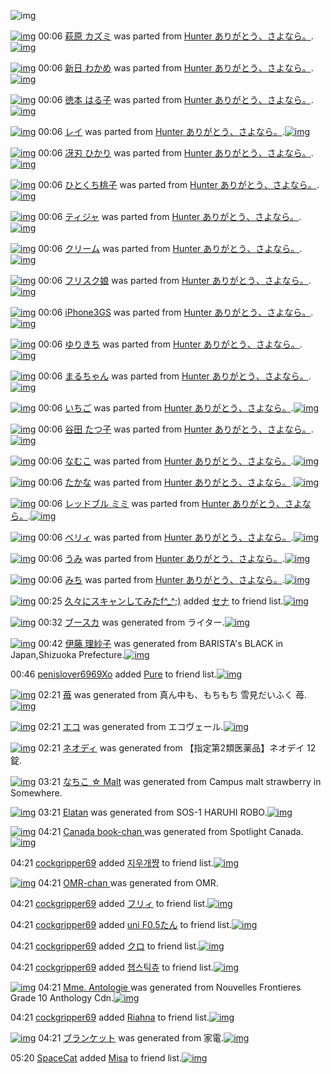 ![img](http://gdrive-cdn.herokuapp.com/537b65a5bc09f0000721dda7/512px-barcode.png)

[![img](http://www.deviantsart.com/u2abdj.png)](http://www.barcodekanojo.com/kanojo/2252927/%E8%90%A9%E5%8E%9F%20%E3%82%AB%E3%82%BA%E3%83%9F) 00:06 [萩原 カズミ](http://www.barcodekanojo.com/kanojo/2252927/%E8%90%A9%E5%8E%9F%20%E3%82%AB%E3%82%BA%E3%83%9F) was parted from [Hunter  ありがとう、さよなら。](http://www.barcodekanojo.com/kanojo/2252927/%E8%90%A9%E5%8E%9F%20%E3%82%AB%E3%82%BA%E3%83%9F).[![img](http://www.deviantsart.com/2f00jb8.jpeg)](http://www.barcodekanojo.com/user/27903/Hunter%20%20%E3%81%82%E3%82%8A%E3%81%8C%E3%81%A8%E3%81%86%E3%80%81%E3%81%95%E3%82%88%E3%81%AA%E3%82%89%E3%80%82) 

[![img](http://www.deviantsart.com/1p5qggs.png)](http://www.barcodekanojo.com/kanojo/2251392/%E6%96%B0%E6%97%A5%20%E3%82%8F%E3%81%8B%E3%82%81) 00:06 [新日 わかめ](http://www.barcodekanojo.com/kanojo/2251392/%E6%96%B0%E6%97%A5%20%E3%82%8F%E3%81%8B%E3%82%81) was parted from [Hunter  ありがとう、さよなら。](http://www.barcodekanojo.com/kanojo/2251392/%E6%96%B0%E6%97%A5%20%E3%82%8F%E3%81%8B%E3%82%81).[![img](http://www.deviantsart.com/2f00jb8.jpeg)](http://www.barcodekanojo.com/user/27903/Hunter%20%20%E3%81%82%E3%82%8A%E3%81%8C%E3%81%A8%E3%81%86%E3%80%81%E3%81%95%E3%82%88%E3%81%AA%E3%82%89%E3%80%82) 

[![img](http://www.deviantsart.com/pr97ic.png)](http://www.barcodekanojo.com/kanojo/543599/%E5%BE%B3%E6%9C%AC%20%E3%81%AF%E3%82%8B%E5%AD%90) 00:06 [徳本 はる子](http://www.barcodekanojo.com/kanojo/543599/%E5%BE%B3%E6%9C%AC%20%E3%81%AF%E3%82%8B%E5%AD%90) was parted from [Hunter  ありがとう、さよなら。](http://www.barcodekanojo.com/kanojo/543599/%E5%BE%B3%E6%9C%AC%20%E3%81%AF%E3%82%8B%E5%AD%90).[![img](http://www.deviantsart.com/2f00jb8.jpeg)](http://www.barcodekanojo.com/user/27903/Hunter%20%20%E3%81%82%E3%82%8A%E3%81%8C%E3%81%A8%E3%81%86%E3%80%81%E3%81%95%E3%82%88%E3%81%AA%E3%82%89%E3%80%82) 

[![img](http://www.deviantsart.com/1cch1ic.png)](http://www.barcodekanojo.com/kanojo/1252860/%E3%83%AC%E3%82%A4) 00:06 [レイ](http://www.barcodekanojo.com/kanojo/1252860/%E3%83%AC%E3%82%A4) was parted from [Hunter  ありがとう、さよなら。](http://www.barcodekanojo.com/kanojo/1252860/%E3%83%AC%E3%82%A4).[![img](http://www.deviantsart.com/2f00jb8.jpeg)](http://www.barcodekanojo.com/user/27903/Hunter%20%20%E3%81%82%E3%82%8A%E3%81%8C%E3%81%A8%E3%81%86%E3%80%81%E3%81%95%E3%82%88%E3%81%AA%E3%82%89%E3%80%82) 

[![img](http://www.deviantsart.com/1gosl5v.png)](http://www.barcodekanojo.com/kanojo/528875/%E5%86%B4%E5%88%83%20%E3%81%B2%E3%81%8B%E3%82%8A) 00:06 [冴刃 ひかり](http://www.barcodekanojo.com/kanojo/528875/%E5%86%B4%E5%88%83%20%E3%81%B2%E3%81%8B%E3%82%8A) was parted from [Hunter  ありがとう、さよなら。](http://www.barcodekanojo.com/kanojo/528875/%E5%86%B4%E5%88%83%20%E3%81%B2%E3%81%8B%E3%82%8A).[![img](http://www.deviantsart.com/2f00jb8.jpeg)](http://www.barcodekanojo.com/user/27903/Hunter%20%20%E3%81%82%E3%82%8A%E3%81%8C%E3%81%A8%E3%81%86%E3%80%81%E3%81%95%E3%82%88%E3%81%AA%E3%82%89%E3%80%82) 

[![img](http://www.deviantsart.com/3dv5h60.png)](http://www.barcodekanojo.com/kanojo/1264761/%E3%81%B2%E3%81%A8%E3%81%8F%E3%81%A1%E6%A1%83%E5%AD%90) 00:06 [ひとくち桃子](http://www.barcodekanojo.com/kanojo/1264761/%E3%81%B2%E3%81%A8%E3%81%8F%E3%81%A1%E6%A1%83%E5%AD%90) was parted from [Hunter  ありがとう、さよなら。](http://www.barcodekanojo.com/kanojo/1264761/%E3%81%B2%E3%81%A8%E3%81%8F%E3%81%A1%E6%A1%83%E5%AD%90).[![img](http://www.deviantsart.com/2f00jb8.jpeg)](http://www.barcodekanojo.com/user/27903/Hunter%20%20%E3%81%82%E3%82%8A%E3%81%8C%E3%81%A8%E3%81%86%E3%80%81%E3%81%95%E3%82%88%E3%81%AA%E3%82%89%E3%80%82) 

[![img](http://www.deviantsart.com/5auufs.png)](http://www.barcodekanojo.com/kanojo/1049692/%E3%83%86%E3%82%A3%E3%82%B8%E3%83%A3) 00:06 [ティジャ](http://www.barcodekanojo.com/kanojo/1049692/%E3%83%86%E3%82%A3%E3%82%B8%E3%83%A3) was parted from [Hunter  ありがとう、さよなら。](http://www.barcodekanojo.com/kanojo/1049692/%E3%83%86%E3%82%A3%E3%82%B8%E3%83%A3).[![img](http://www.deviantsart.com/2f00jb8.jpeg)](http://www.barcodekanojo.com/user/27903/Hunter%20%20%E3%81%82%E3%82%8A%E3%81%8C%E3%81%A8%E3%81%86%E3%80%81%E3%81%95%E3%82%88%E3%81%AA%E3%82%89%E3%80%82) 

[![img](http://www.deviantsart.com/351eksb.png)](http://www.barcodekanojo.com/kanojo/1323899/%E3%82%AF%E3%83%AA%E3%83%BC%E3%83%A0) 00:06 [クリーム](http://www.barcodekanojo.com/kanojo/1323899/%E3%82%AF%E3%83%AA%E3%83%BC%E3%83%A0) was parted from [Hunter  ありがとう、さよなら。](http://www.barcodekanojo.com/kanojo/1323899/%E3%82%AF%E3%83%AA%E3%83%BC%E3%83%A0).[![img](http://www.deviantsart.com/2f00jb8.jpeg)](http://www.barcodekanojo.com/user/27903/Hunter%20%20%E3%81%82%E3%82%8A%E3%81%8C%E3%81%A8%E3%81%86%E3%80%81%E3%81%95%E3%82%88%E3%81%AA%E3%82%89%E3%80%82) 

[![img](http://www.deviantsart.com/1blqh3f.png)](http://www.barcodekanojo.com/kanojo/293/%E3%83%95%E3%83%AA%E3%82%B9%E3%82%AF%E5%A8%98) 00:06 [フリスク娘](http://www.barcodekanojo.com/kanojo/293/%E3%83%95%E3%83%AA%E3%82%B9%E3%82%AF%E5%A8%98) was parted from [Hunter  ありがとう、さよなら。](http://www.barcodekanojo.com/kanojo/293/%E3%83%95%E3%83%AA%E3%82%B9%E3%82%AF%E5%A8%98).[![img](http://www.deviantsart.com/2f00jb8.jpeg)](http://www.barcodekanojo.com/user/27903/Hunter%20%20%E3%81%82%E3%82%8A%E3%81%8C%E3%81%A8%E3%81%86%E3%80%81%E3%81%95%E3%82%88%E3%81%AA%E3%82%89%E3%80%82) 

[![img](http://www.deviantsart.com/1d2eap8.png)](http://www.barcodekanojo.com/kanojo/417/iPhone3GS) 00:06 [iPhone3GS](http://www.barcodekanojo.com/kanojo/417/iPhone3GS) was parted from [Hunter  ありがとう、さよなら。](http://www.barcodekanojo.com/kanojo/417/iPhone3GS).[![img](http://www.deviantsart.com/2f00jb8.jpeg)](http://www.barcodekanojo.com/user/27903/Hunter%20%20%E3%81%82%E3%82%8A%E3%81%8C%E3%81%A8%E3%81%86%E3%80%81%E3%81%95%E3%82%88%E3%81%AA%E3%82%89%E3%80%82) 

[![img](http://www.deviantsart.com/2661iko.png)](http://www.barcodekanojo.com/kanojo/439/%E3%82%86%E3%82%8A%E3%81%8D%E3%81%A1) 00:06 [ゆりきち](http://www.barcodekanojo.com/kanojo/439/%E3%82%86%E3%82%8A%E3%81%8D%E3%81%A1) was parted from [Hunter  ありがとう、さよなら。](http://www.barcodekanojo.com/kanojo/439/%E3%82%86%E3%82%8A%E3%81%8D%E3%81%A1).[![img](http://www.deviantsart.com/2f00jb8.jpeg)](http://www.barcodekanojo.com/user/27903/Hunter%20%20%E3%81%82%E3%82%8A%E3%81%8C%E3%81%A8%E3%81%86%E3%80%81%E3%81%95%E3%82%88%E3%81%AA%E3%82%89%E3%80%82) 

[![img](http://www.deviantsart.com/25fvhom.png)](http://www.barcodekanojo.com/kanojo/2257072/%E3%81%BE%E3%82%8B%E3%81%A1%E3%82%83%E3%82%93) 00:06 [まるちゃん](http://www.barcodekanojo.com/kanojo/2257072/%E3%81%BE%E3%82%8B%E3%81%A1%E3%82%83%E3%82%93) was parted from [Hunter  ありがとう、さよなら。](http://www.barcodekanojo.com/kanojo/2257072/%E3%81%BE%E3%82%8B%E3%81%A1%E3%82%83%E3%82%93).[![img](http://www.deviantsart.com/2f00jb8.jpeg)](http://www.barcodekanojo.com/user/27903/Hunter%20%20%E3%81%82%E3%82%8A%E3%81%8C%E3%81%A8%E3%81%86%E3%80%81%E3%81%95%E3%82%88%E3%81%AA%E3%82%89%E3%80%82) 

[![img](http://www.deviantsart.com/2j657tb.png)](http://www.barcodekanojo.com/kanojo/2321235/%E3%81%84%E3%81%A1%E3%81%94) 00:06 [いちご](http://www.barcodekanojo.com/kanojo/2321235/%E3%81%84%E3%81%A1%E3%81%94) was parted from [Hunter  ありがとう、さよなら。](http://www.barcodekanojo.com/kanojo/2321235/%E3%81%84%E3%81%A1%E3%81%94).[![img](http://www.deviantsart.com/2f00jb8.jpeg)](http://www.barcodekanojo.com/user/27903/Hunter%20%20%E3%81%82%E3%82%8A%E3%81%8C%E3%81%A8%E3%81%86%E3%80%81%E3%81%95%E3%82%88%E3%81%AA%E3%82%89%E3%80%82) 

[![img](http://www.deviantsart.com/1l6r9k9.png)](http://www.barcodekanojo.com/kanojo/2317625/%E8%B0%B7%E7%94%B0%20%E3%81%9F%E3%81%A4%E5%AD%90) 00:06 [谷田 たつ子](http://www.barcodekanojo.com/kanojo/2317625/%E8%B0%B7%E7%94%B0%20%E3%81%9F%E3%81%A4%E5%AD%90) was parted from [Hunter  ありがとう、さよなら。](http://www.barcodekanojo.com/kanojo/2317625/%E8%B0%B7%E7%94%B0%20%E3%81%9F%E3%81%A4%E5%AD%90).[![img](http://www.deviantsart.com/2f00jb8.jpeg)](http://www.barcodekanojo.com/user/27903/Hunter%20%20%E3%81%82%E3%82%8A%E3%81%8C%E3%81%A8%E3%81%86%E3%80%81%E3%81%95%E3%82%88%E3%81%AA%E3%82%89%E3%80%82) 

[![img](http://www.deviantsart.com/3s757b6.png)](http://www.barcodekanojo.com/kanojo/2310848/%E3%81%AA%E3%82%80%E3%81%93) 00:06 [なむこ](http://www.barcodekanojo.com/kanojo/2310848/%E3%81%AA%E3%82%80%E3%81%93) was parted from [Hunter  ありがとう、さよなら。](http://www.barcodekanojo.com/kanojo/2310848/%E3%81%AA%E3%82%80%E3%81%93).[![img](http://www.deviantsart.com/2f00jb8.jpeg)](http://www.barcodekanojo.com/user/27903/Hunter%20%20%E3%81%82%E3%82%8A%E3%81%8C%E3%81%A8%E3%81%86%E3%80%81%E3%81%95%E3%82%88%E3%81%AA%E3%82%89%E3%80%82) 

[![img](http://www.deviantsart.com/2siuta2.png)](http://www.barcodekanojo.com/kanojo/2259095/%E3%81%9F%E3%81%8B%E3%81%AA) 00:06 [たかな](http://www.barcodekanojo.com/kanojo/2259095/%E3%81%9F%E3%81%8B%E3%81%AA) was parted from [Hunter  ありがとう、さよなら。](http://www.barcodekanojo.com/kanojo/2259095/%E3%81%9F%E3%81%8B%E3%81%AA).[![img](http://www.deviantsart.com/2f00jb8.jpeg)](http://www.barcodekanojo.com/user/27903/Hunter%20%20%E3%81%82%E3%82%8A%E3%81%8C%E3%81%A8%E3%81%86%E3%80%81%E3%81%95%E3%82%88%E3%81%AA%E3%82%89%E3%80%82) 

[![img](http://www.deviantsart.com/2caaam7.png)](http://www.barcodekanojo.com/kanojo/3071523/%E3%83%AC%E3%83%83%E3%83%89%E3%83%96%E3%83%AB%20%E3%83%9F%E3%83%9F) 00:06 [レッドブル ミミ](http://www.barcodekanojo.com/kanojo/3071523/%E3%83%AC%E3%83%83%E3%83%89%E3%83%96%E3%83%AB%20%E3%83%9F%E3%83%9F) was parted from [Hunter  ありがとう、さよなら。](http://www.barcodekanojo.com/kanojo/3071523/%E3%83%AC%E3%83%83%E3%83%89%E3%83%96%E3%83%AB%20%E3%83%9F%E3%83%9F).[![img](http://www.deviantsart.com/2f00jb8.jpeg)](http://www.barcodekanojo.com/user/27903/Hunter%20%20%E3%81%82%E3%82%8A%E3%81%8C%E3%81%A8%E3%81%86%E3%80%81%E3%81%95%E3%82%88%E3%81%AA%E3%82%89%E3%80%82) 

[![img](http://www.deviantsart.com/3j126dd.png)](http://www.barcodekanojo.com/kanojo/3072925/%E3%83%99%E3%83%AA%E3%82%A3) 00:06 [ベリィ](http://www.barcodekanojo.com/kanojo/3072925/%E3%83%99%E3%83%AA%E3%82%A3) was parted from [Hunter  ありがとう、さよなら。](http://www.barcodekanojo.com/kanojo/3072925/%E3%83%99%E3%83%AA%E3%82%A3).[![img](http://www.deviantsart.com/2f00jb8.jpeg)](http://www.barcodekanojo.com/user/27903/Hunter%20%20%E3%81%82%E3%82%8A%E3%81%8C%E3%81%A8%E3%81%86%E3%80%81%E3%81%95%E3%82%88%E3%81%AA%E3%82%89%E3%80%82) 

[![img](http://www.deviantsart.com/3jul961.png)](http://www.barcodekanojo.com/kanojo/3067137/%E3%81%86%E3%81%BF) 00:06 [うみ](http://www.barcodekanojo.com/kanojo/3067137/%E3%81%86%E3%81%BF) was parted from [Hunter  ありがとう、さよなら。](http://www.barcodekanojo.com/kanojo/3067137/%E3%81%86%E3%81%BF).[![img](http://www.deviantsart.com/2f00jb8.jpeg)](http://www.barcodekanojo.com/user/27903/Hunter%20%20%E3%81%82%E3%82%8A%E3%81%8C%E3%81%A8%E3%81%86%E3%80%81%E3%81%95%E3%82%88%E3%81%AA%E3%82%89%E3%80%82) 

[![img](http://www.deviantsart.com/26l4319.png)](http://www.barcodekanojo.com/kanojo/3083888/%E3%81%BF%E3%81%A1) 00:06 [みち](http://www.barcodekanojo.com/kanojo/3083888/%E3%81%BF%E3%81%A1) was parted from [Hunter  ありがとう、さよなら。](http://www.barcodekanojo.com/kanojo/3083888/%E3%81%BF%E3%81%A1).[![img](http://www.deviantsart.com/2f00jb8.jpeg)](http://www.barcodekanojo.com/user/27903/Hunter%20%20%E3%81%82%E3%82%8A%E3%81%8C%E3%81%A8%E3%81%86%E3%80%81%E3%81%95%E3%82%88%E3%81%AA%E3%82%89%E3%80%82) 

[![img](http://www.deviantsart.com/2deh5cl.jpeg)](http://www.barcodekanojo.com/user/309843/%E4%B9%85%E3%80%85%E3%81%AB%E3%82%B9%E3%82%AD%E3%83%A3%E3%83%B3%E3%81%97%E3%81%A6%E3%81%BF%E3%81%9Ff%5E_%5E%3B%29) 00:25 [久々にスキャンしてみたf^_^;)](http://www.barcodekanojo.com/user/309843/%E4%B9%85%E3%80%85%E3%81%AB%E3%82%B9%E3%82%AD%E3%83%A3%E3%83%B3%E3%81%97%E3%81%A6%E3%81%BF%E3%81%9Ff%5E_%5E%3B%29) added [セナ](http://www.barcodekanojo.com/kanojo/2211904/%E3%82%BB%E3%83%8A) to friend list.[![img](http://www.deviantsart.com/lo35mc.png)](http://www.barcodekanojo.com/kanojo/2211904/%E3%82%BB%E3%83%8A) 

[![img](http://www.deviantsart.com/1o1g1he.png)](http://www.barcodekanojo.com/kanojo/3192455/%E3%83%96%E3%83%BC%E3%82%B9%E3%82%AB) 00:32 [ブースカ](http://www.barcodekanojo.com/kanojo/3192455/%E3%83%96%E3%83%BC%E3%82%B9%E3%82%AB) was generated from ライター.[![img](http://www.deviantsart.com/4hg6s0.jpeg)](http://www.barcodekanojo.com/product_images/barcode/6017778/1423236685/50x50x,PE3,P83,PA9,PE3,P82,PA4,PE3,P82,PBF,PE3,P83,PBC.jpg,qw=88,ah=88.pagespeed.ic.vixKdybo0d.jpg) 

[![img](http://www.deviantsart.com/1c74o4o.png)](http://www.barcodekanojo.com/kanojo/3192456/%E4%BC%8A%E8%97%A4%20%E7%90%86%E7%B4%97%E5%AD%90) 00:42 [伊藤 理紗子](http://www.barcodekanojo.com/kanojo/3192456/%E4%BC%8A%E8%97%A4%20%E7%90%86%E7%B4%97%E5%AD%90) was generated from BARISTA's BLACK in Japan,Shizuoka Prefecture.[![img](http://www.deviantsart.com/3bsm0qe.jpeg)](http://www.barcodekanojo.com/product_images/barcode/5944797/1412902238/50x50x,PE4,PBC,P8A,PE8,P97,PA4,PE5,P9C,P92,P20,PE3,P82,PBF,PE3,P83,PAA,PE3,P83,PBC,PE3,P82,PBA,PE3,P82,PB3,PE3,P83,PBC,PE3,P83,P92,PE3,P83,PBC,P20,PE3,P83,P90,PE3,P83,PAA,PE3,P82,PB9,PE3,P82,PBF,PE3,P82,PBA,PE3,P83,P96,PE3,P83,PA9,PE3,P83,P83,PE3,P82,PAF,P20,PE3,P83,P9C,PE3,P83,P88,PE3,P83,PAB,PE7,PBC,PB6390ml,PC3,P9724,PE6,P9C,PAC,PE5,P85,PA5,PE3,P80,P90,PC3,P972,PE3,P82,PB1,PE3,P83,PBC,PE3,P82,PB9,P3A,PE5,P90,P88,PE8,PA8,P8848,PE6,P9C,PAC,PE5,P85,PA5.jpg,qw=88,ah=88.pagespeed.ic.hrPwB-NcW6.jpg) 

00:46 [penislover6969Xo](http://www.barcodekanojo.com/user/450335/penislover6969Xo) added [Pure](http://www.barcodekanojo.com/kanojo/2160027/Pure) to friend list.[![img](http://www.deviantsart.com/mjt5me.png)](http://www.barcodekanojo.com/kanojo/2160027/Pure) 

[![img](http://www.deviantsart.com/20q9te5.png)](http://www.barcodekanojo.com/kanojo/3192457/%E8%8B%BA) 02:21 [苺](http://www.barcodekanojo.com/kanojo/3192457/%E8%8B%BA) was generated from 真ん中も、もちもち 雪見だいふく 苺.[![img](http://www.deviantsart.com/3vkqi16.jpeg)](http://www.barcodekanojo.com/product_images/barcode/6017780/1423241048/50x50x,PE7,P9C,P9F,PE3,P82,P93,PE4,PB8,PAD,PE3,P82,P82,PE3,P80,P81,PE3,P82,P82,PE3,P81,PA1,PE3,P82,P82,PE3,P81,PA1,P20,PE9,P9B,PAA,PE8,PA6,P8B,PE3,P81,PA0,PE3,P81,P84,PE3,P81,PB5,PE3,P81,P8F,P20,PE8,P8B,PBA.jpg,qw=88,ah=88.pagespeed.ic.o3zStqTGnT.jpg) 

[![img](http://www.deviantsart.com/22khibo.png)](http://www.barcodekanojo.com/kanojo/3192458/%E3%82%A8%E3%82%B3) 02:21 [エコ](http://www.barcodekanojo.com/kanojo/3192458/%E3%82%A8%E3%82%B3) was generated from エコヴェール.[![img](http://www.deviantsart.com/6c7sdq.jpeg)](http://www.barcodekanojo.com/product_images/barcode/2661663/1308069175/50x50x,PE3,P82,PA8,PE3,P82,PB3,PE3,P83,P99,PE3,P83,PBC,PE3,P83,PAB,P20,PE9,PA3,P9F,PE5,P99,PA8,PE7,P94,PA8,PE6,PB4,P97,PE5,P89,PA4,PE3,P82,PAB,PE3,P83,PA2,PE3,P83,P9F,PE3,P83,PBC,PE3,P83,PAB.jpg,qw=88,ah=88.pagespeed.ic.UgW2d9hnWJ.jpg) 

[![img](http://www.deviantsart.com/chdsc2.png)](http://www.barcodekanojo.com/kanojo/3192459/%E3%83%8D%E3%82%AA%E3%83%87%E3%82%A3) 02:21 [ネオディ](http://www.barcodekanojo.com/kanojo/3192459/%E3%83%8D%E3%82%AA%E3%83%87%E3%82%A3) was generated from 【指定第2類医薬品】ネオデイ 12錠.

[![img](http://www.deviantsart.com/3523mid.png)](http://www.barcodekanojo.com/kanojo/3192460/%E3%81%AA%E3%81%A1%E3%81%93%20%E2%98%86%20Malt) 03:21 [なちこ ☆ Malt](http://www.barcodekanojo.com/kanojo/3192460/%E3%81%AA%E3%81%A1%E3%81%93%20%E2%98%86%20Malt) was generated from Campus malt strawberry in Somewhere.

[![img](http://www.deviantsart.com/dhk0gu.png)](http://www.barcodekanojo.com/kanojo/3192461/Elatan) 03:21 [Elatan](http://www.barcodekanojo.com/kanojo/3192461/Elatan) was generated from SOS-1 HARUHI ROBO.[![img](http://www.deviantsart.com/2ikgnrl.jpeg)](http://www.barcodekanojo.com/product_images/barcode/6017782/1423245639/50x50xSOS-1,P20HARUHI,P20ROBO.jpg,qw=88,ah=88.pagespeed.ic.BDO0b9pWId.jpg) 

[![img](http://www.deviantsart.com/q1jcbo.png)](http://www.barcodekanojo.com/kanojo/3192462/Canada%20book-chan%20) 04:21 [Canada book-chan ](http://www.barcodekanojo.com/kanojo/3192462/Canada%20book-chan%20) was generated from Spotlight Canada.[![img](http://www.deviantsart.com/v5ubs4.jpeg)](http://www.barcodekanojo.com/product_images/barcode/6017783/1423249293/50x50xSpotlight,P20Canada.jpg,qw=88,ah=88.pagespeed.ic.Xh4FoKB7I_.jpg) 

04:21 [cockgripper69](http://www.barcodekanojo.com/user/382629/cockgripper69) added [지우개쨩](http://www.barcodekanojo.com/kanojo/551107/%EC%A7%80%EC%9A%B0%EA%B0%9C%EC%A8%A9) to friend list.[![img](http://www.deviantsart.com/i5dokm.png)](http://www.barcodekanojo.com/kanojo/551107/%EC%A7%80%EC%9A%B0%EA%B0%9C%EC%A8%A9) 

[![img](http://www.deviantsart.com/1i1fsfb.png)](http://www.barcodekanojo.com/kanojo/3192463/OMR-chan%20) 04:21 [OMR-chan ](http://www.barcodekanojo.com/kanojo/3192463/OMR-chan%20) was generated from OMR.

04:21 [cockgripper69](http://www.barcodekanojo.com/user/382629/cockgripper69) added [フリィ](http://www.barcodekanojo.com/kanojo/2817413/%E3%83%95%E3%83%AA%E3%82%A3) to friend list.[![img](http://www.deviantsart.com/goq190.png)](http://www.barcodekanojo.com/kanojo/2817413/%E3%83%95%E3%83%AA%E3%82%A3) 

04:21 [cockgripper69](http://www.barcodekanojo.com/user/382629/cockgripper69) added [uni F0.5たん](http://www.barcodekanojo.com/kanojo/87437/uni%20F0.5%E3%81%9F%E3%82%93) to friend list.[![img](http://www.deviantsart.com/rgttk5.png)](http://www.barcodekanojo.com/kanojo/87437/uni%20F0.5%E3%81%9F%E3%82%93) 

04:21 [cockgripper69](http://www.barcodekanojo.com/user/382629/cockgripper69) added [クロ](http://www.barcodekanojo.com/kanojo/1013465/%E3%82%AF%E3%83%AD) to friend list.[![img](http://www.deviantsart.com/1iqpjci.png)](http://www.barcodekanojo.com/kanojo/1013465/%E3%82%AF%E3%83%AD) 

04:21 [cockgripper69](http://www.barcodekanojo.com/user/382629/cockgripper69) added [챕스틱츄](http://www.barcodekanojo.com/kanojo/2598233/%EC%B1%95%EC%8A%A4%ED%8B%B1%EC%B8%84) to friend list.[![img](http://www.deviantsart.com/3hs93n7.png)](http://www.barcodekanojo.com/kanojo/2598233/%EC%B1%95%EC%8A%A4%ED%8B%B1%EC%B8%84) 

[![img](http://www.deviantsart.com/1l1cofd.png)](http://www.barcodekanojo.com/kanojo/3192464/Mme.%20Antologie%20) 04:21 [Mme. Antologie ](http://www.barcodekanojo.com/kanojo/3192464/Mme.%20Antologie%20) was generated from Nouvelles Frontieres Grade 10 Anthology Cdn.[![img](http://www.deviantsart.com/23mr3h1.jpeg)](http://www.barcodekanojo.com/product_images/barcode/6017790/1423249809/50x50xNouvelles,P20Frontieres,P20Grade,P2010,P20Anthology,P20Cdn.jpg,qw=88,ah=88.pagespeed.ic.liOU7InBAp.jpg) 

04:21 [cockgripper69](http://www.barcodekanojo.com/user/382629/cockgripper69) added [Riahna](http://www.barcodekanojo.com/kanojo/790372/Riahna) to friend list.[![img](http://www.deviantsart.com/11ie0bv.png)](http://www.barcodekanojo.com/kanojo/790372/Riahna) 

[![img](http://www.deviantsart.com/20cclfe.png)](http://www.barcodekanojo.com/kanojo/3192465/%E3%83%96%E3%83%A9%E3%83%B3%E3%82%B1%E3%83%83%E3%83%88) 04:21 [ブランケット](http://www.barcodekanojo.com/kanojo/3192465/%E3%83%96%E3%83%A9%E3%83%B3%E3%82%B1%E3%83%83%E3%83%88) was generated from 家電.[![img](http://www.deviantsart.com/lj4cvg.jpeg)](http://www.barcodekanojo.com/product_images/barcode/6017792/1423250000/50x50x,PE5,PAE,PB6,PE9,P9B,PBB.jpg,qw=88,ah=88.pagespeed.ic.J10cFy3esy.jpg) 

05:20 [SpaceCat](http://www.barcodekanojo.com/user/500060/SpaceCat) added [Misa](http://www.barcodekanojo.com/kanojo/2328157/Misa) to friend list.[![img](http://www.deviantsart.com/132cn4q.png)](http://www.barcodekanojo.com/kanojo/2328157/Misa) 

